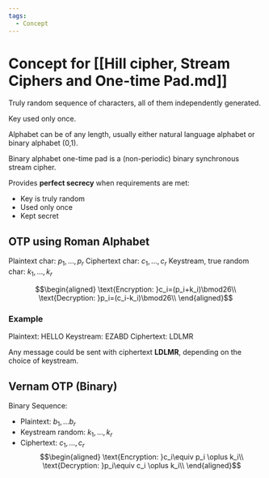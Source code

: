 ```yaml
---
tags:
  - Concept
---
```

# Concept for [[Hill cipher, Stream Ciphers and One-time Pad.md]]

Truly random sequence of characters, all of them independently generated.

Key used only once.

Alphabet can be of any length, usually either natural language alphabet or binary alphabet (0,1).

Binary alphabet one-time pad is a (non-periodic) binary synchronous stream cipher.

Provides **perfect secrecy** when requirements are met:
* Key is truly random
* Used only once
* Kept secret

## OTP using Roman Alphabet

Plaintext char: $p_1,...,p_r$
Ciphertext char: $c_1,...,c_r$
Keystream, true random char: $k_1,...,k_r$

$$\begin{aligned}
\text{Encryption: }c_i=(p_i+k_i)\bmod26\\
\text{Decryption: }p_i=(c_i-k_i)\bmod26\\
\end{aligned}$$
### Example

Plaintext:    HELLO
Keystream: EZABD
Ciphertext: LDLMR

Any message could be sent with ciphertext **LDLMR**, depending on the choice of keystream.

## Vernam OTP (Binary)

Binary Sequence:
* Plaintext: $b_1,...b_r$
* Keystream random: $k_1,...,k_r$
* Ciphertext: $c_1,...,c_r$
$$\begin{aligned}
\text{Encryption: }c_i\equiv p_i \oplus k_i\\
\text{Decryption: }p_i\equiv c_i \oplus k_i\\
\end{aligned}$$